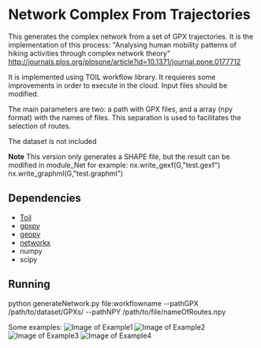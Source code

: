 # Network Complex From Trajectories

This generates the complex network from a set of GPX trajectories. 
It is the implementation of this process:
"Analysing human mobility patterns of hiking activities through complex network theory" http://journals.plos.org/plosone/article?id=10.1371/journal.pone.0177712

It is implemented using TOIL workflow library. It requieres some improvements in order to execute in the cloud. Input files should be modified.

The main parameters are two: a path with GPX files, and a array (npy format) with the names of files. This separation is used to facilitates the selection of routes.

The dataset is not included

**Note** This version only generates a SHAPE file, but the result can be modified in module_Net for example:
nx.write_gexf(G,"test.gexf") 
nx.write_graphml(G,"test.graphml") 

Dependencies
------------
* [Toil](https://github.com/BD2KGenomics/toil)
* [gpxpy](https://github.com/tkrajina/gpxpy)
* [geopy](https://github.com/geopy/geopy)
* [networkx](https://github.com/networkx)
* numpy
* scipy 

Running
------------
python generateNetwork.py file:workflowname --pathGPX /path/to/dataset/GPXs/ --pathNPY /path/to/file/nameOfRoutes.npy

Some examples:
![Image of Example1](https://github.com/wisaaco/NetworkComplexFromTrajectories/blob/master/img/file1.png)
![Image of Example2](https://github.com/wisaaco/NetworkComplexFromTrajectories/blob/master/img/file2.png)
![Image of Example3](https://github.com/wisaaco/NetworkComplexFromTrajectories/blob/master/img/file3.png)
![Image of Example4](https://github.com/wisaaco/NetworkComplexFromTrajectories/blob/master/img/file4.png)


